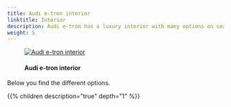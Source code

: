 ```yaml
---
title: Audi e-tron interior
linktitle: Interior
description: Audi e-tron has a luxury interior with many options on seats, interior design, interior lights, and many more so that you can personalize the car as you like it.
weight: 5
---
```

<!-- markdownlint-disable MD033 -->

<figure>
    <a href="https://media.electrichasgoneaudi.net/multimedia/models/e-tron/interior/interior.jpg">
        <img src="https://media.electrichasgoneaudi.net/multimedia/models/e-tron/interior/interiors.jpg"
        alt="Audi e-tron interior" title="Audi e-tron interior">
    </a>
    <figcaption><h4>Audi e-tron interior</h4></figcaption>
</figure>

Below you find the different options.

{{% children description="true" depth="1" %}}
